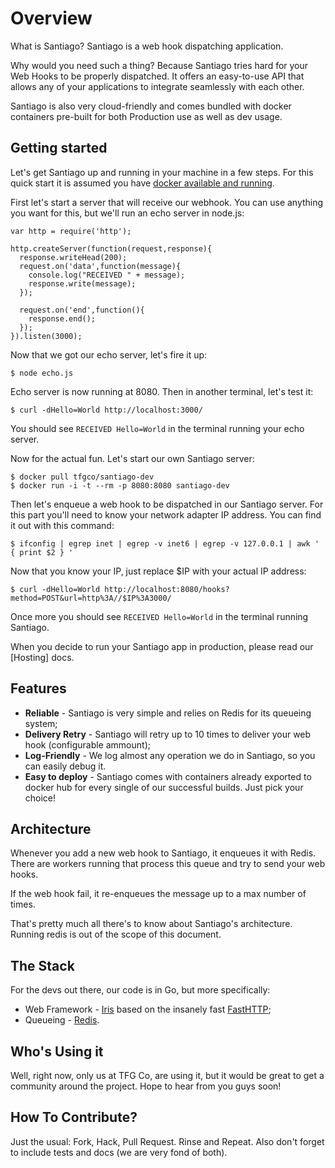 Overview
========

What is Santiago? Santiago is a web hook dispatching application.

Why would you need such a thing? Because Santiago tries hard for your Web Hooks to be properly dispatched. It offers an easy-to-use API that allows any of your applications to integrate seamlessly with each other.

Santiago is also very cloud-friendly and comes bundled with docker containers pre-built for both Production use as well as dev usage.

## Getting started

Let's get Santiago up and running in your machine in a few steps. For this quick start it is assumed you have [docker available and running](https://www.docker.com/products/docker).

First let's start a server that will receive our webhook. You can use anything you want for this, but we'll run an echo server in node.js:

    var http = require('http');
     
    http.createServer(function(request,response){
      response.writeHead(200);
      request.on('data',function(message){
        console.log("RECEIVED " + message);
        response.write(message);
      });

      request.on('end',function(){
        response.end();
      });
    }).listen(3000);

Now that we got our echo server, let's fire it up:

    $ node echo.js

Echo server is now running at 8080. Then in another terminal, let's test it:

    $ curl -dHello=World http://localhost:3000/

You should see `RECEIVED Hello=World` in the terminal running your echo server.

Now for the actual fun. Let's start our own Santiago server:

    $ docker pull tfgco/santiago-dev
    $ docker run -i -t --rm -p 8080:8080 santiago-dev

Then let's enqueue a web hook to be dispatched in our Santiago server. For this part you'll need to know your network adapter IP address. You can find it out with this command:

    $ ifconfig | egrep inet | egrep -v inet6 | egrep -v 127.0.0.1 | awk ' { print $2 } '

Now that you know your IP, just replace $IP with your actual IP address:

    $ curl -dHello=World http://localhost:8080/hooks?method=POST&url=http%3A//$IP%3A3000/

Once more you should see `RECEIVED Hello=World` in the terminal running Santiago.

When you decide to run your Santiago app in production, please read our [Hosting] docs.

## Features

* **Reliable** - Santiago is very simple and relies on Redis for its queueing system;
* **Delivery Retry** - Santiago will retry up to 10 times to deliver your web hook (configurable ammount);
* **Log-Friendly** - We log almost any operation we do in Santiago, so you can easily debug it.
* **Easy to deploy** - Santiago comes with containers already exported to docker hub for every single of our successful builds. Just pick your choice!

## Architecture

Whenever you add a new web hook to Santiago, it enqueues it with Redis. There are workers running that process this queue and try to send your web hooks.

If the web hook fail, it re-enqueues the message up to a max number of times.

That's pretty much all there's to know about Santiago's architecture. Running redis is out of the scope of this document.

## The Stack

For the devs out there, our code is in Go, but more specifically:

* Web Framework - [Iris](https://www.gitbook.com/book/kataras/iris/details) based on the insanely fast [FastHTTP](https://github.com/valyala/fasthttp);
* Queueing - [Redis](http://redis.io).

## Who's Using it

Well, right now, only us at TFG Co, are using it, but it would be great to get a community around the project. Hope to hear from you guys soon!

## How To Contribute?

Just the usual: Fork, Hack, Pull Request. Rinse and Repeat. Also don't forget to include tests and docs (we are very fond of both).
